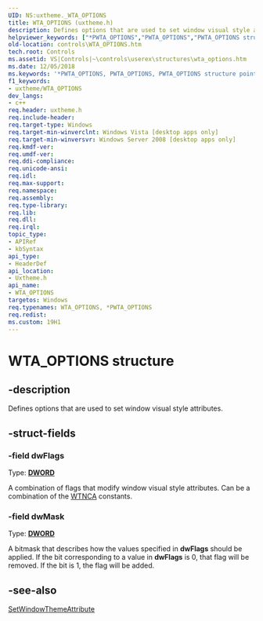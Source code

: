 ```yaml
---
UID: NS:uxtheme._WTA_OPTIONS
title: WTA_OPTIONS (uxtheme.h)
description: Defines options that are used to set window visual style attributes.
helpviewer_keywords: ["*PWTA_OPTIONS","PWTA_OPTIONS","PWTA_OPTIONS structure pointer [Windows Controls]","WTA_OPTIONS","WTA_OPTIONS structure [Windows Controls]","controls.WTA_OPTIONS","controls.inet_WTA_OPTIONS","inet_WTA_OPTIONS","inet_WTA_OPTIONS_cpp","uxtheme/PWTA_OPTIONS","uxtheme/WTA_OPTIONS"]
old-location: controls\WTA_OPTIONS.htm
tech.root: Controls
ms.assetid: VS|Controls|~\controls\userex\structures\wta_options.htm
ms.date: 12/05/2018
ms.keywords: '*PWTA_OPTIONS, PWTA_OPTIONS, PWTA_OPTIONS structure pointer [Windows Controls], WTA_OPTIONS, WTA_OPTIONS structure [Windows Controls], controls.WTA_OPTIONS, controls.inet_WTA_OPTIONS, inet_WTA_OPTIONS, inet_WTA_OPTIONS_cpp, uxtheme/PWTA_OPTIONS, uxtheme/WTA_OPTIONS'
f1_keywords:
- uxtheme/WTA_OPTIONS
dev_langs:
- c++
req.header: uxtheme.h
req.include-header: 
req.target-type: Windows
req.target-min-winverclnt: Windows Vista [desktop apps only]
req.target-min-winversvr: Windows Server 2008 [desktop apps only]
req.kmdf-ver: 
req.umdf-ver: 
req.ddi-compliance: 
req.unicode-ansi: 
req.idl: 
req.max-support: 
req.namespace: 
req.assembly: 
req.type-library: 
req.lib: 
req.dll: 
req.irql: 
topic_type:
- APIRef
- kbSyntax
api_type:
- HeaderDef
api_location:
- Uxtheme.h
api_name:
- WTA_OPTIONS
targetos: Windows
req.typenames: WTA_OPTIONS, *PWTA_OPTIONS
req.redist: 
ms.custom: 19H1
---
```


# WTA_OPTIONS structure


## -description


Defines options that are used to set window visual style attributes.


## -struct-fields




### -field dwFlags

Type: <b><a href="https://docs.microsoft.com/windows/desktop/WinProg/windows-data-types">DWORD</a></b>

A combination of flags that modify window visual style attributes. Can be a combination of the <a href="https://docs.microsoft.com/windows/desktop/Controls/wtnca">WTNCA</a> constants.


### -field dwMask

Type: <b><a href="https://docs.microsoft.com/windows/desktop/WinProg/windows-data-types">DWORD</a></b>

A bitmask that describes how the values specified in <b>dwFlags</b> should be applied. If the bit corresponding to a value in <b>dwFlags</b> is 0, that flag will be removed. If the bit is 1, the flag will be added.


## -see-also




<a href="https://docs.microsoft.com/windows/desktop/api/uxtheme/nf-uxtheme-setwindowthemeattribute">SetWindowThemeAttribute</a>
 

 

